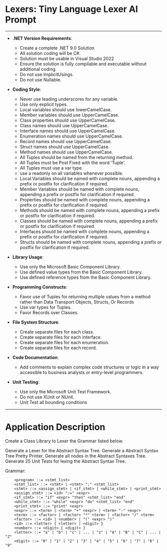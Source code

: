 ﻿# Lexers: Tiny Language Lexer AI Prompt
------------------------------------------------------------------------------------------------------------------------
- **.NET Version Requirements**: 
  - Create a complete .NET 9.0 Solution
  - All solution coding will be C#. 
  - Solution must be usable in Visual Studio 2022
  - Ensure the solution is fully compilable and executable without additional coding.
  - Do not use ImplicitUsings.
  - Do not use Nullable.

- **Coding Style**:
	- Never use leading underscores for any variable.
	- Use only explicit types.
	- Local variables should use lowerCamelCase.
	- Member variables should use UpperCamelCase.
	- Class properties should use UpperCamelCase.
	- Class names should use UpperCamelCase.
	- Interface names should use UpperCamelCase.
	- Enumeration names should use UpperCamelCase.
	- Record names should use UpperCamelCase.
	- Struct names should use UpperCamelCase.
	- Method names should use UpperCamelCase.
	- All Tuples should be named from the returning method.
	- All Tuples must be Post Fixed with the word 'Tuple'.
	- All Tuples must use a var type.
	- use a readonly on all variables whenever possible.
	- Local Variables should be named with complete nouns, appending a prefix or postfix for clarification if required.
	- Member Variables should be named with complete nouns, appending a prefix or postfix for clarification if required.
	- Properties should be named with complete nouns, appending a prefix or postfix for clarification if required.
	- Methods should be named with complete nouns, appending a prefix or postfix for clarification if required.
	- Classes should be named with complete nouns, appending a prefix or postfix for clarification if required.
	- Interfaces should be named with complete nouns, appending a prefix or postfix for clarification if required.
	- Structs should be named with complete nouns, appending a prefix or postfix for clarification if required.

- **Library Usage**:
	- Use only the Microsoft Basic Component Library.
	- Use defined value types from the Basic Component Library.
	- Use defined reference types from the Basic Component Library.

- **Programming Constructs**:
	- Favor use of Tuples for returning multiple values from a method rather than Data Transport Objects, Structs, Or Records
	- Use var types for Tuples.
	- Favor Records over Classes.

- **File System Structure**: 
	- Create separate files for each class.
	- Create separate files for each interface.
	- Create separate files for each enumeration.
	- Create separate files for each record.

 - **Code Documentation**: 
	- Add comments to explain complex code structures or logic in a way accessible to business analysts or entry-level programmers.

- **Unit Testing**: 
	- Use only the Microsoft Unit Test Framework.
	- Do not use XUnit or NUnit.
	- Unit Test all bounding conditions


------------------------------------------------------------------------------------------------------------------------

# Application Description

Create a Class Library to Lexer the Grammar listed below.

Generate a Lexer for the Abstract Syntax Tree.
Generate a Abstract Syntax Tree Pretty Printer.
Generate all nodes in the Abstract Syntaxes Tree.
Generate 25 Unit Tests for lexing the Abstract Syntax Tree.


Grammar:
```
	<program> ::= <stmt_list>
	<stmt_list> ::= <stmt> | <stmt> ";" <stmt_list>
	<stmt> ::= <assign_stmt> | <if_stmt> | <while_stmt> | <print_stmt>
	<assign_stmt> ::= <id> ":=" <expr>
	<if_stmt> ::= "if" <expr> "then" <stmt_list> "end"
	<while_stmt> ::= "while" <expr> "do" <stmt_list> "end"
	<print_stmt> ::= "print" <expr>
	<expr> ::= <term> | <term> "+" <expr> | <term> "-" <expr>
	<term> ::= <factor> | <factor> "*" <term> | <factor> "/" <term>
	<factor> ::= <id> | <number> | "(" <expr> ")"
	<id> ::= <letter> { <letter> | <digit> }
	<number> ::= <digit> { <digit> }
	<letter> ::= "a" | "b" | "c" | ... | "z" | "A" | "B" | "C" | ... | "Z"
	<digit> ::= "0" | "1" | "2" | "3" | "4" | "5" | "6" | "7" | "8" | "9"
```
